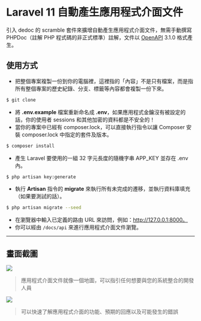 # Laravel 11 自動產生應用程式介面文件

引入 dedoc 的 scramble 套件來擴增自動產生應用程式介面文件，無需手動撰寫 PHPDoc（註解 PHP 程式碼的非正式標準）註解，文件以 [OpenAPI](https://www.openapis.org/) 3.1.0 格式產生。

## 使用方式
- 把整個專案複製一份到你的電腦裡，這裡指的「內容」不是只有檔案，而是指所有整個專案的歷史紀錄、分支、標籤等內容都會複製一份下來。
```sh
$ git clone
```
- 將 __.env.example__ 檔案重新命名成 __.env__，如果應用程式金鑰沒有被設定的話，你的使用者 sessions 和其他加密的資料都是不安全的！
- 當你的專案中已經有 composer.lock，可以直接執行指令以讓 Composer 安裝 composer.lock 中指定的套件及版本。
```sh
$ composer install
```
- 產生 Laravel 要使用的一組 32 字元長度的隨機字串 APP_KEY 並存在 .env 內。
```sh
$ php artisan key:generate
```
- 執行 __Artisan__ 指令的 __migrate__ 來執行所有未完成的遷移，並執行資料庫填充（如果要測試的話）。
```sh
$ php artisan migrate --seed
```
- 在瀏覽器中輸入已定義的路由 URL 來訪問，例如：http://127.0.0.1:8000。
- 你可以經由 `/docs/api` 來進行應用程式介面文件瀏覽。

----

## 畫面截圖
![](https://imgur.com/2hiFbcz.png)
> 應用程式介面文件就像一個地圖，可以指引任何想要與您的系統整合的開發人員

![](https://imgur.com/WObD2T7.png)
> 可以快速了解應用程式介面的功能、預期的回應以及可能發生的錯誤